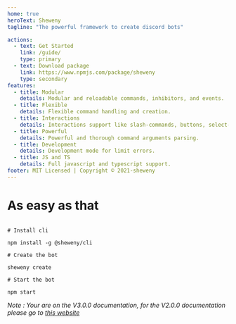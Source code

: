 ```yaml
---
home: true
heroText: Sheweny
tagline: "The powerful framework to create discord bots"

actions:
  - text: Get Started
    link: /guide/
    type: primary
  - text: Download package
    link: https://www.npmjs.com/package/sheweny
    type: secondary
features:
  - title: Modular
    details: Modular and reloadable commands, inhibitors, and events.
  - title: Flexible
    details: Flexible command handling and creation.
  - title: Interactions
    details: Interactions support like slash-commands, buttons, select-menus.
  - title: Powerful
    details: Powerful and thorough command arguments parsing.
  - title: Development
    details: Development mode for limit errors.
  - title: JS and TS
    details: Full javascript and typescript support.
footer: MIT Licensed | Copyright © 2021-sheweny
---
```


# As easy as that

```shell-session

# Install cli

npm install -g @sheweny/cli

# Create the bot

sheweny create

# Start the bot

npm start
```

_Note : Your are on the V3.0.0 documentation, for the V2.0.0 documentation please go to [this website](https://sheweny.github.io/V2-website/)_
